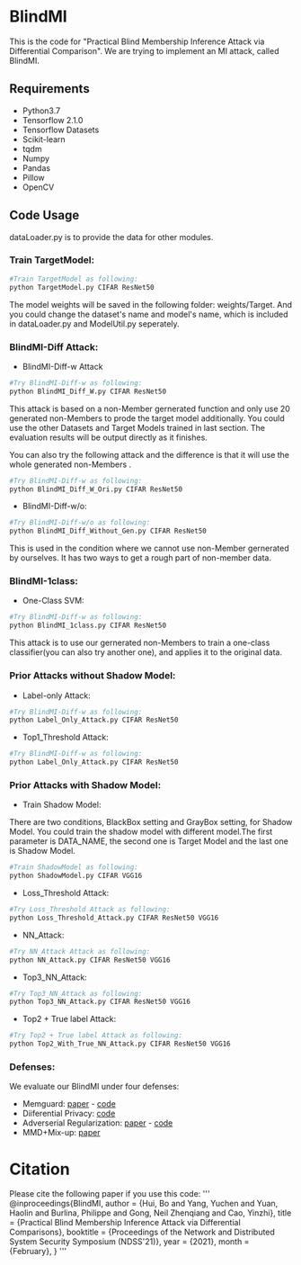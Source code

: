# BlindMI

This is the code for "Practical Blind Membership Inference Attack via Differential Comparison". We are trying to implement an MI attack, called BlindMI.

## Requirements
+ Python3.7
+ Tensorflow 2.1.0
+ Tensorflow Datasets
+ Scikit-learn
+ tqdm
+ Numpy
+ Pandas
+ Pillow
+ OpenCV
## Code Usage
dataLoader.py is to provide the data for other modules.

### Train TargetModel:

```bash
#Train TargetModel as following:
python TargetModel.py CIFAR ResNet50
```
The model weights will be saved in the following folder: weights/Target. And you could change the dataset's name and model's name, which is included in dataLoader.py and ModelUtil.py seperately.

### BlindMI-Diff Attack:

+ BlindMI-Diff-w Attack

```bash
#Try BlindMI-Diff-w as following:
python BlindMI_Diff_W.py CIFAR ResNet50
```
This attack is based on a non-Member gernerated function and only use 20 generated non-Members to prode the target model additionally.
You could use the other Datasets and Target Models trained in last section. The evaluation results will be output directly as it finishes.

You can also try the following attack and the difference is that it will use the whole generated non-Members .

```bash
#Try BlindMI-Diff-w as following:
python BlindMI_Diff_W_Ori.py CIFAR ResNet50
```

+ BlindMI-Diff-w/o:

```bash
#Try BlindMI-Diff-w/o as following:
python BlindMI_Diff_Without_Gen.py CIFAR ResNet50
```
This is used in the condition where we cannot use non-Member gernerated by ourselves. It has two ways to get a rough part of non-member data.


### BlindMI-1class:

+ One-Class SVM:

```bash
#Try BlindMI-Diff-w as following:
python BlindMI_1class.py CIFAR ResNet50
```

This attack is to use our gernerated non-Members to train a one-class classifier(you can also try another one), and applies it to the original data.

### Prior Attacks without Shadow Model:

+ Label-only Attack:

```bash
#Try BlindMI-Diff-w as following:
python Label_Only_Attack.py CIFAR ResNet50
```

+ Top1_Threshold Attack:

```bash
#Try BlindMI-Diff-w as following:
python Label_Only_Attack.py CIFAR ResNet50
```

### Prior Attacks with Shadow Model:


+ Train Shadow Model:

There are two conditions, BlackBox setting and GrayBox setting, for Shadow Model. You could train the shadow model with different model.The first parameter is DATA_NAME, the second one is Target Model and the last one is Shadow Model.

```bash
#Train ShadowModel as following:
python ShadowModel.py CIFAR VGG16
```

+ Loss_Threshold Attack:

```bash
#Try Loss_Threshold Attack as following:
python Loss_Threshold_Attack.py CIFAR ResNet50 VGG16
```

+ NN_Attack:

```bash
#Try NN_Attack Attack as following:
python NN_Attack.py CIFAR ResNet50 VGG16
```
+ Top3_NN_Attack:

```bash
#Try Top3_NN_Attack as following:
python Top3_NN_Attack.py CIFAR ResNet50 VGG16
```
+ Top2 + True label Attack:

```bash
#Try Top2 + True label Attack as following:
python Top2_With_True_NN_Attack.py CIFAR ResNet50 VGG16
```

### Defenses:
We evaluate our BlindMI under four defenses:

+ Memguard: [paper](https://arxiv.org/pdf/1909.10594.pdf) - [code](https://github.com/jjy1994/MemGuard)
+ Diiferential Privacy: [code](https://github.com/tensorflow/privacy)
+ Adverserial Regularization: [paper](https://arxiv.org/pdf/1807.05852.pdf) - [code](https://github.com/NNToan-apcs/python-DP-DL)
+ MMD+Mix-up: [paper](https://arxiv.org/pdf/2002.12062.pdf)

# Citation
Please cite the following paper if you use this code:
'''
@inproceedings{BlindMI,
  author = {Hui, Bo and Yang, Yuchen and Yuan, Haolin and Burlina, Philippe and Gong, Neil Zhenqiang and Cao, Yinzhi},
  title = {Practical Blind Membership Inference Attack via Differential Comparisons},
  booktitle = {Proceedings of the Network and Distributed System Security Symposium (NDSS'21)},
  year = {2021}, 
  month = {February},
}
'''
